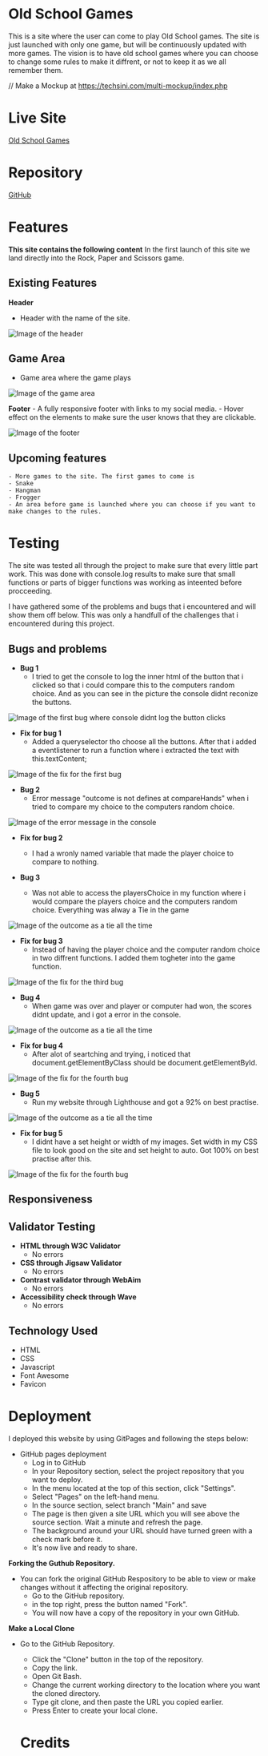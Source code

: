 # Old School Games
This is a site where the user can come to play Old School games.
The site is just launched with only one game, but will be continuously updated with more games.
The vision is to have old school games where you can choose to change some rules to make it diffrent, or not to keep it as we all remember them.

// Make a Mockup at https://techsini.com/multi-mockup/index.php

# Live Site
[Old School Games](https://stealthy20.github.io/old-school-games/)
# Repository
[GitHub](https://github.com/Stealthy20/old-school-games/)
# Features
**This site contains the following content**
In the first launch of this site we land directly into the Rock, Paper and Scissors game.

## Existing Features
 **Header**
  - Header with the name of the site. 

![Image of the header](docs/header.JPG)

## Game Area
- Game area where the game plays

![Image of the game area](docs/game-area.JPG)

**Footer**
    - A fully responsive footer with links to my social media. 
    - Hover effect on the elements to make sure the user knows that they are clickable. 

![Image of the footer](docs/footer.JPG)

## Upcoming features 
    - More games to the site. The first games to come is
    - Snake
    - Hangman
    - Frogger
    - An area before game is launched where you can choose if you want to make changes to the rules.

# Testing
The site was tested all through the project to make sure that every little part work. 
This was done with console.log results to make sure that small functions or parts of bigger functions was working as inteented before procceeding. 

I have gathered some of the problems and bugs that i encountered and will show them off below. 
This was only a handfull of the challenges that i encountered during this project.

## Bugs and problems

- **Bug 1**
    - I tried to get the console to log the inner html of the button that i clicked so that i could compare this to the computers random choice.
   And as you can see in the picture the console didnt reconize the buttons.

![Image of the first bug where console didnt log the button clicks](docs/bug1.JPG) 

- **Fix for bug 1**
    - Added a queryselector tho choose all the buttons. After that i added a eventlistener to run a function where i extracted the text with this.textContent;

![Image of the fix for the first bug](docs/bug1-fix.JPG) 

- **Bug 2**
    - Error message "outcome is not defines at compareHands" when i tried to compare my choice to the computers random choice.

![Image of the error message in the console](docs/bug2.JPG) 

- **Fix for bug 2**
    - I had a wronly named variable that made the player choice to compare to nothing. 

- **Bug 3**
    - Was not able to access the playersChoice in my function where i would compare the players choice and the computers random choice.
      Everything was alway a Tie in the game 

![Image of the outcome as a tie all the time](docs/bug3.JPG) 

- **Fix for bug 3**
    - Instead of having the player choice and the computer random choice in two diffrent functions. I added them togheter into the game function. 

![Image of the fix for the third bug](docs/bug3-fix.JPG) 

- **Bug 4**
    - When game was over and player or computer had won, the scores didnt update, and i got a error in the console.

![Image of the outcome as a tie all the time](docs/bug4.JPG) 

- **Fix for bug 4**
    - After alot of seartching and trying, i noticed that document.getElementByClass should be document.getElementById.

![Image of the fix for the fourth bug](docs/bug4-fix.JPG) 

- **Bug 5**
    - Run my website through Lighthouse and got a 92% on best practise. 

![Image of the outcome as a tie all the time](docs/bug5.JPG) 

- **Fix for bug 5**
    - I didnt have a set height or width of my images. Set width in my CSS file to look good on the site and set height to auto.
      Got 100% on best practise after this. 

![Image of the fix for the fourth bug](docs/bug5-fix.JPG) 



## Responsiveness

## Validator Testing
  - **HTML through W3C Validator**
    - No errors
  - **CSS through Jigsaw Validator**
    - No errors
  - **Contrast validator through WebAim**
    - No errors
  - **Accessibility check through Wave**
    - No errors
## Technology Used
- HTML
- CSS
- Javascript
- Font Awesome
- Favicon

# Deployment
I deployed this website by using GitPages and following the steps below:

- GitHub pages deployment
  - Log in to GitHub
  - In your Repository section, select the project repository that you want to deploy.
  - In the menu located at the top of this section, click "Settings".
  - Select "Pages" on the left-hand menu.
  - In the source section, select branch "Main" and save
  - The page is then given a site URL which you will see above the source section. Wait a minute and refresh the page.
  - The background around your URL should have turned green with a check mark before it. 
  - It's now live and ready to share.

 **Forking the Guthub Repository.**
- You can fork the original GitHub Respository to be able to view or make changes without it affecting the original repository.
  - Go to the GitHub repository.
  - in the top right, press the button named "Fork".
  - You will now have a copy of the repository in your own GitHub. 

**Make a Local Clone**
- Go to the GitHub Repository.
  - Click the "Clone" button in the top of the repository.
  - Copy the link.
  - Open Git Bash.
  - Change the current working directory to the location where you want the cloned directory.
  - Type git clone, and then paste the URL you copied earlier.
  - Press Enter to create your local clone.

  # Credits